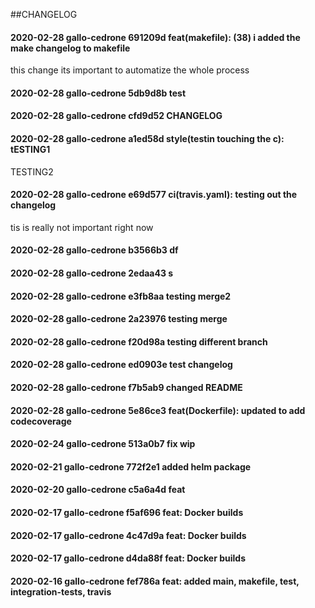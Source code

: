 ##CHANGELOG
#### 2020-02-28	gallo-cedrone	691209d	feat(makefile): (38) i added the make changelog to makefile

this change its important to automatize the whole process

#### 2020-02-28	gallo-cedrone	5db9d8b	test


#### 2020-02-28	gallo-cedrone	cfd9d52	CHANGELOG


#### 2020-02-28	gallo-cedrone	a1ed58d	style(testin touching the c): tESTING1

TESTING2

#### 2020-02-28	gallo-cedrone	e69d577	ci(travis.yaml): testing out the changelog

tis is really not important right now

#### 2020-02-28	gallo-cedrone	b3566b3	df


#### 2020-02-28	gallo-cedrone	2edaa43	s


#### 2020-02-28	gallo-cedrone	e3fb8aa	testing merge2


#### 2020-02-28	gallo-cedrone	2a23976	testing merge


#### 2020-02-28	gallo-cedrone	f20d98a	testing different branch


#### 2020-02-28	gallo-cedrone	ed0903e	test changelog


#### 2020-02-28	gallo-cedrone	f7b5ab9	changed README


#### 2020-02-28	gallo-cedrone	5e86ce3	feat(Dockerfile): updated to add codecoverage


#### 2020-02-24	gallo-cedrone	513a0b7	fix wip


#### 2020-02-21	gallo-cedrone	772f2e1	added helm package


#### 2020-02-20	gallo-cedrone	c5a6a4d	feat


#### 2020-02-17	gallo-cedrone	f5af696	feat: Docker builds


#### 2020-02-17	gallo-cedrone	4c47d9a	feat: Docker builds


#### 2020-02-17	gallo-cedrone	d4da88f	feat: Docker builds


#### 2020-02-16	gallo-cedrone	fef786a	feat: added main, makefile, test, integration-tests, travis

